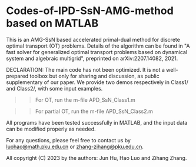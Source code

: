# Codes-of-IPD-SsN-AMG-method based on MATLAB


This is an AMG-SsN based accelerated primal-dual method for discrete optimal transport (OT) problems. Details of the algorithm can be found in "A fast solver for generalized optimal transport problems based on dynamical system and algebraic multigrid", preprinted on arXiv:2207.14082, 2021. 


DECLARATION: The main code has not been optimized. It is not a well-prepared toolbox but only for sharing and discussion, as public supplementary of our paper. We provide two demos respectively in Class1/ and Class2/, with some input examples. 

>> For OT, run the m-file APD_SsN_Class1.m

>> For partial OT, run the m-file APD_SsN_Class2.m

All programs have been tested successfully in MATLAB, and the input data can be modified properly as needed.

For any questions, please feel free to contact us by luohao@math.pku.edu.cn or zhang-zihang@pku.edu.cn. 

All copyright (C) 2023 by the authors: Jun Hu, Hao Luo and Zihang Zhang.
